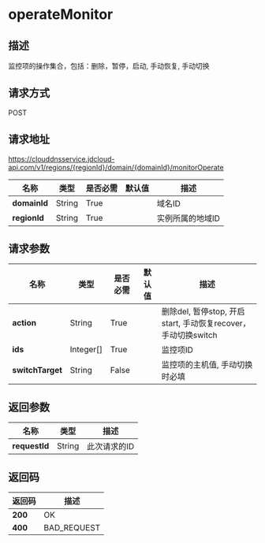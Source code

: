 # operateMonitor


## 描述
监控项的操作集合，包括：删除，暂停，启动, 手动恢复, 手动切换

## 请求方式
POST

## 请求地址
https://clouddnsservice.jdcloud-api.com/v1/regions/{regionId}/domain/{domainId}/monitorOperate

|名称|类型|是否必需|默认值|描述|
|---|---|---|---|---|
|**domainId**|String|True| |域名ID|
|**regionId**|String|True| |实例所属的地域ID|

## 请求参数
|名称|类型|是否必需|默认值|描述|
|---|---|---|---|---|
|**action**|String|True| |删除del, 暂停stop, 开启start, 手动恢复recover，手动切换switch|
|**ids**|Integer[]|True| |监控项ID|
|**switchTarget**|String|False| |监控项的主机值, 手动切换时必填|


## 返回参数
|名称|类型|描述|
|---|---|---|
|**requestId**|String|此次请求的ID|


## 返回码
|返回码|描述|
|---|---|
|**200**|OK|
|**400**|BAD_REQUEST|

